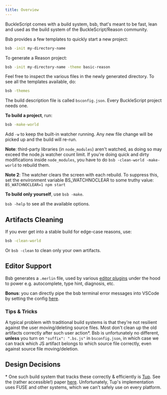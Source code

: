 ```yaml
---
title: Overview
---
```


BuckleScript comes with a build system, bsb, that's meant to be fast, lean and used as the build system of the BuckleScript/Reason community.

Bsb provides a few templates to quickly start a new project:

```sh
bsb -init my-directory-name
```

To generate a Reason project:

```sh
bsb -init my-directory-name -theme basic-reason
```

Feel free to inspect the various files in the newly generated directory. To see all the templates available, do:

```sh
bsb -themes
```

<!-- TODO: clean up themes -->

The build description file is called `bsconfig.json`. Every BuckleScript project needs one.

**To build a project**, run:

```sh
bsb -make-world
```

Add `-w` to keep the built-in watcher running. Any new file change will be picked up and the build will re-run.

**Note**: third-party libraries (in `node_modules`) aren't watched, as doing so may exceed the node.js watcher count limit. If you're doing quick and dirty modifications inside `node_modules`, you have to do `bsb -clean-world -make-world` to rebuild them.

**Note 2**: The watcher clears the screen with each rebuild. To suppress this, set the environment variable BS_WATCHNOCLEAR to some truthy value: `BS_WATCHNOCLEAR=1 npm start`

**To build only yourself**, use `bsb -make`.

`bsb -help` to see all the available options.

## Artifacts Cleaning

If you ever get into a stable build for edge-case reasons, use:

```sh
bsb -clean-world
```

Or `bsb -clean` to clean only your own artifacts.

## Editor Support

Bsb generates a `.merlin` file, used by various [editor plugins](https://reasonml.github.io/docs/en/editor-plugins.html) under the hood to power e.g. autocomplete, type hint, diagnosis, etc.

**Bonus**: you can directly pipe the bsb terminal error messages into VSCode by setting the config [here](https://github.com/reasonml-editor/vscode-reasonml#bsb).

### Tips & Tricks

A typical problem with traditional build systems is that they're not resilient against the user moving/deleting source files. Most don't clean up the old artifacts correctly after such user action\*. Bsb is unfortunately no different, **unless** you turn on `"suffix": ".bs.js"` in `bsconfig.json`, in which case we can track which JS artifact belongs to which source file correctly, even against source file moving/deletion.

## Design Decisions

\* One such build system that tracks these correctly & efficiently is [Tup](http://gittup.org/tup/). See the (rather accessible!) paper [here](http://gittup.org/tup/build_system_rules_and_algorithms.pdf). Unfortunately, Tup's implementation uses FUSE and other systems, which we can't safely use on every platform.

